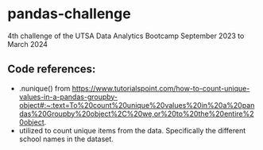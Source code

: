 # pandas-challenge

4th challenge of the UTSA Data Analytics Bootcamp September 2023 to March 2024

## Code references:

- .nunique() from https://www.tutorialspoint.com/how-to-count-unique-values-in-a-pandas-groupby-object#:~:text=To%20count%20unique%20values%20in%20a%20pandas%20Groupby%20object%2C%20we,or%20to%20the%20entire%20object.
- utilized to count unique items from the data. Specifically the different school names in the dataset.
